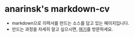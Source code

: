 # anarinsk's markdown-cv 

- markdown으로 이력서를 만드는 소스를 담고 있는 페이지입니다. 
- 만드는 과정을 자세히 알고 싶으시면, [여기](https://anarinsk.github.io/lostineconomics_quarto/posts/computer-tool/2022-05-10-how-to-make-cv.html)를 방문하세요. 
